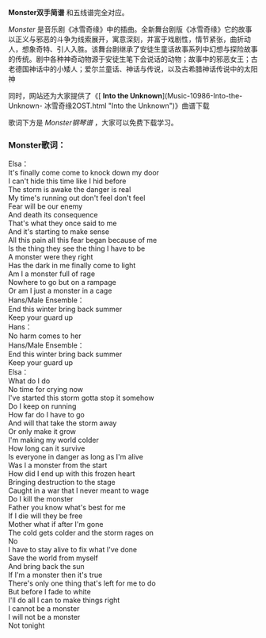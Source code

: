 

**Monster双手简谱** 和五线谱完全对应。

_Monster_
是音乐剧《冰雪奇缘》中的插曲。全新舞台剧版《冰雪奇缘》它的故事以正义与邪恶的斗争为线索展开，寓意深刻，并富于戏剧性，情节紧张，曲折动人，想象奇特、引人入胜。该舞台剧继承了安徒生童话故事系列中幻想与探险故事的传统。剧中各种神奇动物源于安徒生笔下会说话的动物；故事中的邪恶女王；古老德国神话中的小矮人；爱尔兰童话、神话与传说，以及古希腊神话传说中的太阳神

同时，网站还为大家提供了《[ **Into the Unknown**](Music-10986-Into-the-Unknown-
冰雪奇缘2OST.html "Into the Unknown")》曲谱下载

歌词下方是 _Monster钢琴谱_ ，大家可以免费下载学习。

### Monster歌词：

Elsa：  
It's finally come come to knock down my door  
I can't hide this time like I hid before  
The storm is awake the danger is real  
My time's running out don't feel don't feel  
Fear will be our enemy  
And death its consequence  
That's what they once said to me  
And it's starting to make sense  
All this pain all this fear began because of me  
Is the thing they see the thing I have to be  
A monster were they right  
Has the dark in me finally come to light  
Am I a monster full of rage  
Nowhere to go but on a rampage  
Or am I just a monster in a cage  
Hans/Male Ensemble：  
End this winter bring back summer  
Keep your guard up  
Hans：  
No harm comes to her  
Hans/Male Ensemble：  
End this winter bring back summer  
Keep your guard up  
Elsa：  
What do I do  
No time for crying now  
I've started this storm gotta stop it somehow  
Do I keep on running  
How far do I have to go  
And will that take the storm away  
Or only make it grow  
I'm making my world colder  
How long can it survive  
Is everyone in danger as long as I'm alive  
Was I a monster from the start  
How did I end up with this frozen heart  
Bringing destruction to the stage  
Caught in a war that I never meant to wage  
Do I kill the monster  
Father you know what's best for me  
If I die will they be free  
Mother what if after I'm gone  
The cold gets colder and the storm rages on  
No  
I have to stay alive to fix what I've done  
Save the world from myself  
And bring back the sun  
If I'm a monster then it's true  
There's only one thing that's left for me to do  
But before I fade to white  
I'll do all I can to make things right  
I cannot be a monster  
I will not be a monster  
Not tonight

